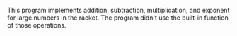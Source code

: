 
This program implements addition, subtraction, multiplication, and exponent for large numbers in the racket.
The program didn't use the built-in function of those operations.
